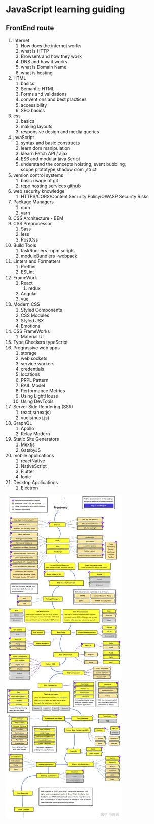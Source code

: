 # JavaScript learning guiding

## FrontEnd route

1. internet
   1. How does the internet works
   2. what is HTTP
   3. Browsers and how they work
   4. DNS and how it works
   5. what is Domain Name
   6. what is hosting
2. HTML
   1. basics
   2. Semantic HTML
   3. Forms and validations
   4. conventions and best practices
   5. accessibility
   6. SEO basics
3. css
   1. basics
   2. making layouts
   3. responsive design and media queries
4. javaScript
   1. syntax and basic constructs
   2. learn dom manipulation
   3. klearn Fetch API / ajax
   4. ES6 and modular java Script
   5. understand the concepts hoisting, event bubbling, scope,prototype,shadow dom ,strict
5. version control systems
   1. basic usage of git
   2. repo hosting services github
6. web security knowledge
   1. HTTPS/CORS/Content Security Policy/OWASP Security Risks
7. Package Managers
   1. npm
   2. yarn
8. CSS Architecture - BEM
9. CSS Preprocessor 
   1.  Sass
   2.  less
   3.  PostCss
10. Build Tools
    1.  taskRunners -npm scripts
    2.  moduleBundlers -webpack
11. Linters and Formatters
    1.  Prettier
    2.  ESLint
12. FrameWork
    1.  React
        1.  redux
    1.  Angular
    2.  vue
13. Modern CSS
    1.  Styled Components
    2.  CSS Modules
    3.  Styled JSX
    4.  Emotions
14. CSS FrameWorks
    1.  Material UI
15. Type Checkers typeScript
16. Prograssive web apps
    1.  storage
    2.  web sockets
    3.  service workers
    4.  credentials
    5.  locations
    6.  PRPL Pattern 
    7.  RAIL Model
    8.  Performance Metrics
    9.  Using LightHouse
    10. Using DevTools
17. Server Side Rendering (SSR)
    1.  reactjs(nextjs)
    2.  vuejs(nuxt.js)
18. GraphQL
    1.  Apollo
    2.  Relay Modern
19. Static Site Generators
    1.  Mextjs 
    2.  GatsbyJS
20. mobile applications
    1.  reactNative
    2.  NativeScript
    3.  Flutter
    4.  Ionic
21. Desktop Applications
    1.  Electron

![图片](static/path.jpg)
